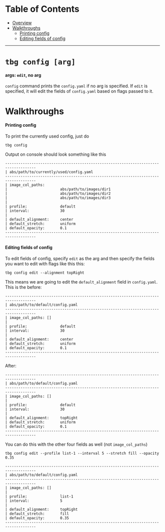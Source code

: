 # Table of Contents
- [Overview](#tbg-config-[arg])
- [Walkthroughs](#walkthroughs)
    - [Printing config](#printing-config)
    - [Editing fields of config](#editing-fields-of-config)

---

# `tbg config [arg]`
#### args: `edit`, no arg

`config` command prints the `config.yaml` if no arg is specified. If `edit` is specified, it will edit the fields of `config.yaml` based on flags passed to it. 

# Walkthroughs
#### Printing config
To print the currently used config, just do
```
tbg config
```
Output on console should look something like this
```
------------------------------------------------------------------------------------
| abs/path/to/currently/used/config.yaml
------------------------------------------------------------------------------------
| image_col_paths:
|                        abs/path/to/images/dir1
|                        abs/path/to/images/dir2
|                        abs/path/to/images/dir3
|
| profile:               default
| interval:              30
|
| default_alignment:     center
| default_stretch:       uniform
| default_opacity:       0.1
------------------------------------------------------------------------------------
```

#### Editing fields of config
To edit fields of config, specify `edit` as the arg and then specify the fields you want to edit with flags like this this:
```
tbg config edit --alignment topRight
```
This means we are going to edit the `default_alignment` field in `config.yaml`. This is the before:
```
------------------------------------------------------------------------------------
| abs/path/to/default/config.yaml
------------------------------------------------------------------------------------
| image_col_paths: []
|
| profile:               default
| interval:              30
|
| default_alignment:     center
| default_stretch:       uniform
| default_opacity:       0.1
------------------------------------------------------------------------------------
```
After:
```
------------------------------------------------------------------------------------
| abs/path/to/default/config.yaml
------------------------------------------------------------------------------------
| image_col_paths: []
|
| profile:               default
| interval:              30
|
| default_alignment:     topRight
| default_stretch:       uniform
| default_opacity:       0.1
------------------------------------------------------------------------------------
```
You can do this with the other four fields as well (not `image_col_paths`)
```
tbg config edit --profile list-1 --interval 5 --stretch fill --opacity 0.35
```
```
------------------------------------------------------------------------------------
| abs/path/to/default/config.yaml
------------------------------------------------------------------------------------
| image_col_paths: []
|
| profile:               list-1
| interval:              5
|
| default_alignment:     topRight
| default_stretch:       fill
| default_opacity:       0.35
------------------------------------------------------------------------------------
```
